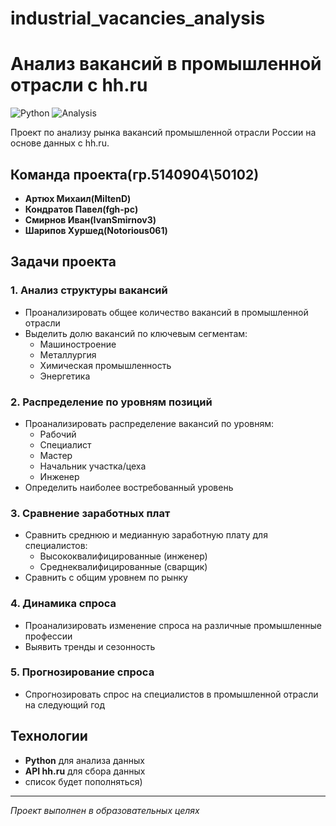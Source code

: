 # industrial_vacancies_analysis
# Анализ вакансий в промышленной отрасли с hh.ru
![Python](https://img.shields.io/badge/Python-3.9+-blue)
![Analysis](https://img.shields.io/badge/Data-Analysis-green)

Проект по анализу рынка вакансий промышленной отрасли России на основе данных с hh.ru.

##  Команда проекта(гр.5140904\50102)

- **Артюх Михаил(MiltenD)**
- **Кондратов Павел(fgh-pc)** 
- **Смирнов Иван(IvanSmirnov3)**
- **Шарипов Хуршед(Notorious061)**

##  Задачи проекта

### 1. Анализ структуры вакансий
- Проанализировать общее количество вакансий в промышленной отрасли
- Выделить долю вакансий по ключевым сегментам:
  - Машиностроение
  - Металлургия
  - Химическая промышленность
  - Энергетика

### 2. Распределение по уровням позиций
- Проанализировать распределение вакансий по уровням:
  - Рабочий
  - Специалист
  - Мастер
  - Начальник участка/цеха
  - Инженер
- Определить наиболее востребованный уровень

### 3. Сравнение заработных плат
- Сравнить среднюю и медианную заработную плату для специалистов:
  - Высококвалифицированные (инженер)
  - Среднеквалифицированные (сварщик)
- Сравнить с общим уровнем по рынку

### 4. Динамика спроса
- Проанализировать изменение спроса на различные промышленные профессии
- Выявить тренды и сезонность

### 5. Прогнозирование спроса
- Спрогнозировать спрос на специалистов в промышленной отрасли на следующий год

##  Технологии

- **Python** для анализа данных
- **API hh.ru** для сбора данных
- список будет пополняться)
---

*Проект выполнен в образовательных целях*
